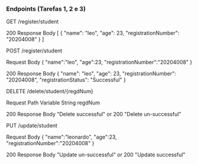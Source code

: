 ### Endpoints (Tarefas 1, 2 e 3)

GET /register/student

200 Response Body
[
    {
        "name": "leo",
        "age": 23,
        "registrationNumber": "20204008"
    }
]

POST /register/student

Request Body
{
    "name":"leo",
    "age":23,
    "registrationNumber":"20204008"
}

200 Response Body
{
    "name": "leo",
    "age": 23,
    "registrationNumber": "20204008",
    "registrationStatus": "Successful"
}

DELETE /delete/student/{regdNum}

Request
Path Variable String regdNum

200 Response Body "Delete successful" or 200 "Delete un-successful"

PUT /update/student

Request Body
{
    "name":"leonardo",
    "age":23,
    "registrationNumber":"20204008"
}

200 Response Body "Update un-successful" or 200 "Update successful"

